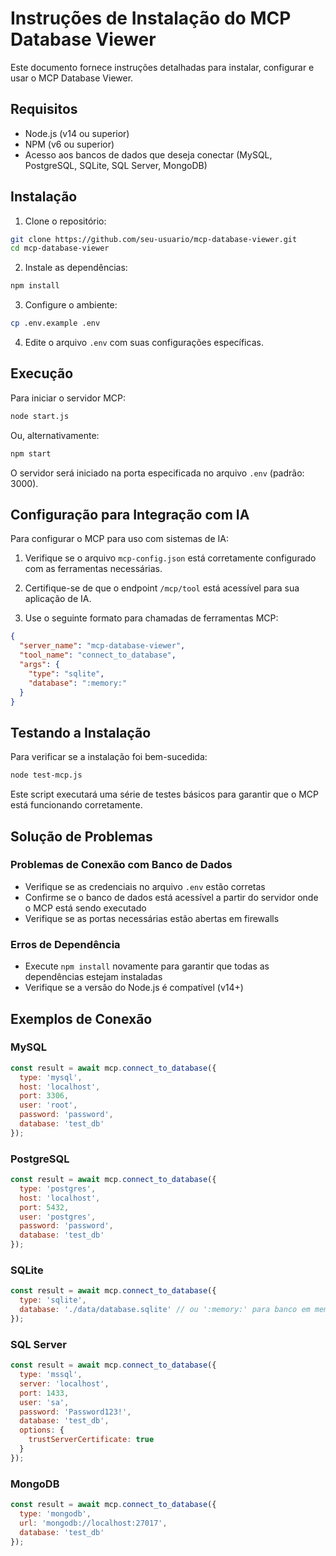 # Instruções de Instalação do MCP Database Viewer

Este documento fornece instruções detalhadas para instalar, configurar e usar o MCP Database Viewer.

## Requisitos

- Node.js (v14 ou superior)
- NPM (v6 ou superior)
- Acesso aos bancos de dados que deseja conectar (MySQL, PostgreSQL, SQLite, SQL Server, MongoDB)

## Instalação

1. Clone o repositório:

```bash
git clone https://github.com/seu-usuario/mcp-database-viewer.git
cd mcp-database-viewer
```

2. Instale as dependências:

```bash
npm install
```

3. Configure o ambiente:

```bash
cp .env.example .env
```

4. Edite o arquivo `.env` com suas configurações específicas.

## Execução

Para iniciar o servidor MCP:

```bash
node start.js
```

Ou, alternativamente:

```bash
npm start
```

O servidor será iniciado na porta especificada no arquivo `.env` (padrão: 3000).

## Configuração para Integração com IA

Para configurar o MCP para uso com sistemas de IA:

1. Verifique se o arquivo `mcp-config.json` está corretamente configurado com as ferramentas necessárias.

2. Certifique-se de que o endpoint `/mcp/tool` está acessível para sua aplicação de IA.

3. Use o seguinte formato para chamadas de ferramentas MCP:

```json
{
  "server_name": "mcp-database-viewer",
  "tool_name": "connect_to_database",
  "args": {
    "type": "sqlite",
    "database": ":memory:"
  }
}
```

## Testando a Instalação

Para verificar se a instalação foi bem-sucedida:

```bash
node test-mcp.js
```

Este script executará uma série de testes básicos para garantir que o MCP está funcionando corretamente.

## Solução de Problemas

### Problemas de Conexão com Banco de Dados

- Verifique se as credenciais no arquivo `.env` estão corretas
- Confirme se o banco de dados está acessível a partir do servidor onde o MCP está sendo executado
- Verifique se as portas necessárias estão abertas em firewalls

### Erros de Dependência

- Execute `npm install` novamente para garantir que todas as dependências estejam instaladas
- Verifique se a versão do Node.js é compatível (v14+)

## Exemplos de Conexão

### MySQL

```javascript
const result = await mcp.connect_to_database({
  type: 'mysql',
  host: 'localhost',
  port: 3306,
  user: 'root',
  password: 'password',
  database: 'test_db'
});
```

### PostgreSQL

```javascript
const result = await mcp.connect_to_database({
  type: 'postgres',
  host: 'localhost',
  port: 5432,
  user: 'postgres',
  password: 'password',
  database: 'test_db'
});
```

### SQLite

```javascript
const result = await mcp.connect_to_database({
  type: 'sqlite',
  database: './data/database.sqlite' // ou ':memory:' para banco em memória
});
```

### SQL Server

```javascript
const result = await mcp.connect_to_database({
  type: 'mssql',
  server: 'localhost',
  port: 1433,
  user: 'sa',
  password: 'Password123!',
  database: 'test_db',
  options: {
    trustServerCertificate: true
  }
});
```

### MongoDB

```javascript
const result = await mcp.connect_to_database({
  type: 'mongodb',
  url: 'mongodb://localhost:27017',
  database: 'test_db'
});
```
